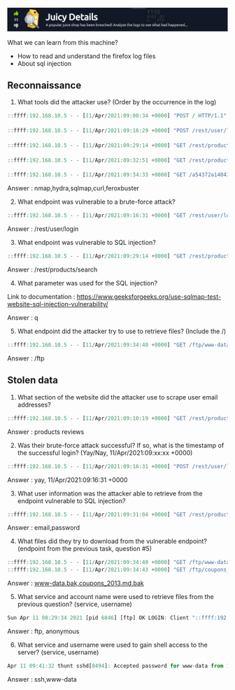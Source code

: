 ![](juicy%20details.png)

What we can learn from this machine?
* How to read and understand the firefox log files
* About sql injection

##  Reconnaissance 
1. What tools did the attacker use? (Order by the occurrence in the log)
```js
::ffff:192.168.10.5 - - [11/Apr/2021:09:08:34 +0000] "POST / HTTP/1.1" 200 1924 "-" "Mozilla/5.0 (compatible; Nmap Scripting Engine; https://nmap.org/book/nse.html)"

::ffff:192.168.10.5 - - [11/Apr/2021:09:16:29 +0000] "POST /rest/user/login HTTP/1.0" 401 26 "-" "Mozilla/5.0 (Hydra)"

::ffff:192.168.10.5 - - [11/Apr/2021:09:29:14 +0000] "GET /rest/products/search?q=1 HTTP/1.1" 200 - "-" "sqlmap/1.5.2#stable (http://sqlmap.org)"

::ffff:192.168.10.5 - - [11/Apr/2021:09:32:51 +0000] "GET /rest/products/search?q=qwert%27))%20UNION%20SELECT%20id,%20email,%20password,%20%274%27,%20%275%27,%20%276%27,%20%277%27,%20%278%27,%20%279%27%20FROM%20Users-- HTTP/1.1" 200 3742 "-" "curl/7.74.0"

::ffff:192.168.10.5 - - [11/Apr/2021:09:34:33 +0000] "GET /a54372a1404141fe8842ae5c029a00e3 HTTP/1.1" 200 1924 "-" "feroxbuster/2.2.1"
```
Answer : nmap,hydra,sqlmap,curl,feroxbuster

2. What endpoint was vulnerable to a brute-force attack?
```js
::ffff:192.168.10.5 - - [11/Apr/2021:09:16:31 +0000] "GET /rest/user/login HTTP/1.0" 500 - "-" "Mozilla/5.0 (Hydra)"
```
Answer : /rest/user/login

3. What endpoint was vulnerable to SQL injection?
```js
::ffff:192.168.10.5 - - [11/Apr/2021:09:29:14 +0000] "GET /rest/products/search?q=1 HTTP/1.1" 200 - "-" "sqlmap/1.5.2#stable (http://sqlmap.org)"
```
Answer : /rest/products/search

4. What parameter was used for the SQL injection?

Link to documentation : https://www.geeksforgeeks.org/use-sqlmap-test-website-sql-injection-vulnerability/

Answer : q

5. What endpoint did the attacker try to use to retrieve files? (Include the /)
```js
::ffff:192.168.10.5 - - [11/Apr/2021:09:34:40 +0000] "GET /ftp/www-data.bak HTTP/1.1" 403 300 "-" "Mozilla/5.0 (X11; Linux x86_64; rv:78.0) Gecko/20100101 Firefox/78.0"
```
Answer : /ftp

##  Stolen data 
1. What section of the website did the attacker use to scrape user email addresses?
```js
::ffff:192.168.10.5 - - [11/Apr/2021:09:10:19 +0000] "GET /rest/products/41/reviews HTTP/1.1" 200 284 "http://192.168.10.4/" "Mozilla/5.0 (X11; Linux x86_64; rv:78.0) Gecko/20100101 Firefox/78.0"
```
Answer : products reviews

2. Was their brute-force attack successful? If so, what is the timestamp of the successful login? (Yay/Nay, 11/Apr/2021:09:xx:xx +0000)
```js
::ffff:192.168.10.5 - - [11/Apr/2021:09:16:31 +0000] "POST /rest/user/login HTTP/1.0" 200 831 "-" "Mozilla/5.0 (Hydra)"
```
Answer : yay, 11/Apr/2021:09:16:31 +0000

3. What user information was the attacker able to retrieve from the endpoint vulnerable to SQL injection?
```js
::ffff:192.168.10.5 - - [11/Apr/2021:09:31:04 +0000] "GET /rest/products/search?q=qwert%27))%20UNION%20SELECT%20id,%20email,%20password,%20%274%27,%20%275%27,%20%276%27,%20%277%27,%20%278%27,%20%279%27%20FROM%20Users-- HTTP/1.1" 200 - "-" "Mozilla/5.0 (X11; Linux x86_64; rv:78.0) Gecko/20100101 Firefox/78.0"
```

Answer : email,password

4. What files did they try to download from the vulnerable endpoint? (endpoint from the previous task, question #5)
```js
::ffff:192.168.10.5 - - [11/Apr/2021:09:34:40 +0000] "GET /ftp/www-data.bak HTTP/1.1" 403 300 "-" "Mozilla/5.0 (X11; Linux x86_64; rv:78.0) Gecko/20100101 Firefox/78.0"
::ffff:192.168.10.5 - - [11/Apr/2021:09:34:43 +0000] "GET /ftp/coupons_2013.md.bak HTTP/1.1" 403 78965 "-" ""Mozilla/5.0 (X11; Linux x86_64; rv:78.0) Gecko/20100101 Firefox/78.0"
```
Answer : www-data.bak,coupons_2013.md.bak

5. What service and account name were used to retrieve files from the previous question? (service, username)
```js
Sun Apr 11 08:29:34 2021 [pid 6846] [ftp] OK LOGIN: Client "::ffff:192.168.10.5", anon password "IEUser@"
```
Answer : ftp, anonymous

6. What service and username were used to gain shell access to the server? (service, username)
```js
Apr 11 09:41:32 thunt sshd[8494]: Accepted password for www-data from 192.168.10.5 port 40114 ssh2
```
Answer : ssh,www-data